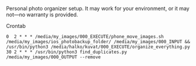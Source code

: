 Personal photo organizer setup. It may work for your environment, or it may not—no warranty is provided.

Crontab

```
0  2 * * * /media/my_images/000_EXECUTE/phone_move_images.sh  /media/my_images/ios_photobackup_folder/ /media/my_images/000_INPUT && /usr/bin/python3 /media/halko/kuvat/000_EXECUTE/organize_everything.py
30 2 * * * /usr/bin/python3 find_duplicates.py /media/my_images/000_OUTPUT --remove
```
